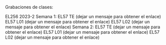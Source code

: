 Grabaciones de clases:

EL256 2023-2
Semana 1:  EL57 TE (dejar un mensaje para obtener el enlace)
            EL57 L01 (dejar un mensaje para obtener el enlace)
            EL57 L02 (dejar un mensaje para obtener el enlace)
Semana 2:  EL57 TE (dejar un mensaje para obtener el enlace)
            EL57 L01 (dejar un mensaje para obtener el enlace)
            EL57 L02 (dejar un mensaje para obtener el enlace)                

